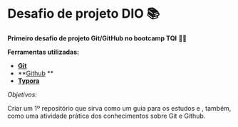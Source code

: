#  Desafio de projeto DIO :books: 
**Primeiro desafio de projeto Git/GitHub no bootcamp TQI** :man_student: 

**Ferramentas utilizadas:**

- **[Git]([https://git-scm.com](https://git-scm.com/))** 
- **[Github](https://github.com/) ** 
- **[Typora](https://typora.io/)** 

*Objetivos:* 

Criar um 1º repositório que sirva como um guia para os estudos e , também, como uma atividade prática dos conhecimentos sobre Git e Github.  
